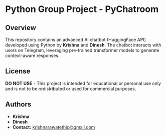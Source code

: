 # Python Group Project - PyChatroom

## Overview
This repository contains an advanced AI chatbot (HuggingFace API) developed using Python by **Krishna** and **Dinesh**. The chatbot interacts with users on Telegram, leveraging pre-trained transformer models to generate context-aware responses.

## License
**DO NOT USE** - This project is intended for educational or personal use only and is not to be redistributed or used for commercial purposes.

## Authors
- **Krishna**  
- **Dinesh**  
- **Contact:** [krishnarawatethic@gmail.com](mailto:krishnarawatethic@gmail.com)
